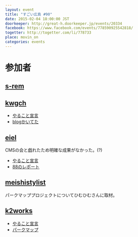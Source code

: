 ```yaml
---
layout: event
title: "すごい広島 #90"
date: 2015-02-04 18:00:00 JST
doorkeeper: http://great-h.doorkeeper.jp/events/20334
facebook: https://www.facebook.com/events/778590925542818/
togetter: http://togetter.com/li/778733
place: movin_on
categories: events
---
```


# 参加者


## [s-rem](https://github.com/s-rem)


## [kwgch](https://github.com/kwgch)

* [やること宣言](https://github.com/great-h/great-h.github.io/issues/1520)
* [blogかいてた](http://kwgch.github.io/blog/2015/02/05/n2jk/)


## [eiel](https://github.com/eiel)

CMSの会と戯れたため明確な成果がなかった。(?)

* [やること宣言](https://github.com/great-h/great-h.github.io/issues/1522)
* [88のレポート](https://www.facebook.com/great.hiroshima/posts/517483531727630)


## [meishistylist](http://tecre.jp/)

パークマッププロジェクトについてひむひむさんに取材。

## [k2works](https://github.com/k2works)

* [やること宣言](https://github.com/great-h/great-h.github.io/issues/1518)
* [パークマップ](https://github.com/parkmap-h/parkmap)
